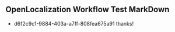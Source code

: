 ## OpenLocalization Workflow Test MarkDown
* d6f2c9c1-9884-403a-a7ff-808fea675a91 thanks!

<!--HONumber=Jul16_HO4-->


